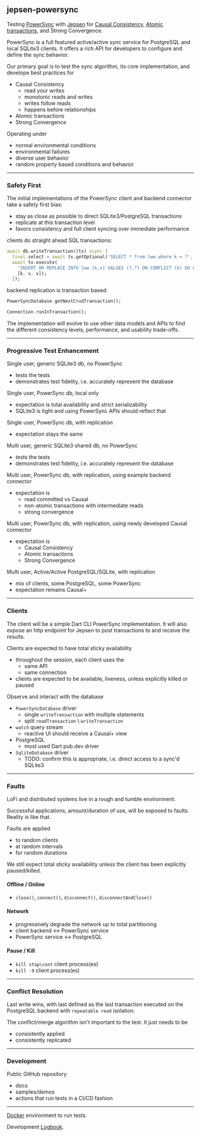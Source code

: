 ## jepsen-powersync

Testing [PowerSync](https://github.com/powersync-ja) with [Jepsen](https://github.com/powersync-ja) for [Causal Consistency](https://jepsen.io/consistency/models/causal), [Atomic transactions](https://jepsen.io/consistency/models/monotonic-atomic-view), and Strong Convergence.

PowerSync is a full featured active/active sync service for PostgreSQL and local SQLite3 clients.
It offers a rich API for developers to configure and define the sync behavior.

Our primary goal is to test the sync algorithm, its core implementation, and develope best practices for
- Causal Consistency
  - read your writes
  - monotonic reads and writes
  - writes follow reads
  - happens before relationships
- Atomic transactions
- Strong Convergence
 
Operating under
  - normal environmental conditions
  - environmental failures
  - diverse user behavior
  - random property based conditions and behavior
   
----

### Safety First

The initial implementations of the PowerSync client and backend connector take a safety first bias:

- stay as close as possible to direct SQLite3/PostgreSQL transactions
- replicate at this transaction level
- favors consistency and full client syncing over immediate performance

clients do straight ahead SQL transactions: 
```dart
await db.writeTransaction((tx) async {
  final select = await tx.getOptional('SELECT * from lww where k = ?', [mop['k']]);
  await tx.execute(
    'INSERT OR REPLACE INTO lww (k,v) VALUES (?,?) ON CONFLICT (k) DO UPDATE SET v = lww.v || \' \' || ?',
    [k, v, v]);
  });
```

backend replication is transaction based:
```dart
PowerSyncDatabase.getNextCrudTransaction();

Connection.runInTransaction();
```

The implementation will evolve to use other data models and APIs to find the different consistency levels, performance, and usability trade-offs.

----

### Progressive Test Enhancement

Single user, generic SQLite3 db, no PowerSync
- tests the tests
- demonstrates test fidelity, i.e. accurately represent the database
 
Single user, PowerSync db, local only
- expectation is total availability and strict serializability
- SQLite3 is tight and using PowerSync APIs should reflect that

Single user, PowerSync db, with replication
- expectation stays the same

Multi user, generic SQLite3 shared db, no PowerSync
- tests the tests
- demonstrates test fidelity, i.e. accurately represent the database

Multi user, PowerSync db, with replication, using example backend connector
- expectation is
  - read committed vs Causal
  - non-atomic transactions with intermediate reads
  - strong convergence

Multi user, PowerSync db, with replication, using newly developed Causal connector 
- expectation is
  - Causal Consistency
  - Atomic transactions
  - Strong Convergence

Multi user, Active/Active PostgreSQL/SQLite, with replication
- mix of clients, some PostgreSQL, some PowerSync
- expectation remains Causal+

----

### Clients

The client will be a simple Dart CLI PowerSync implementation.
It will also expose an http endpoint for Jepsen to post transactions to and receive the results.

Clients are expected to have total sticky availability
- throughout the session, each client uses the
  - same API
  - same connection
- clients are expected to be available, liveness, unless explicitly killed or paused

Observe and interact with the database
- `PowerSyncDatabase` driver
  - single `writeTransaction` with multiple statements
  - split `readTransaction` \ `writeTransaction`
- `watch` query stream
  - reactive UI should receive a Causal+ view
- PostgreSQL
  - most used Dart pub.dev driver 
- `SqliteDatabase` driver
  - TODO: confirm this is appropriate, i.e. direct access to a sync'd SQLite3

----

### Faults

LoFi and distributed systems live in a rough and tumble environment.

Successful applications, amount/duration of use, will be exposed to faults. Reality is like that. 

Faults are applied
- to random clients
- at random intervals
- for random durations

We still expect total sticky availability unless the client has been explicitly paused/killed.

#### Offline / Online

- `close()`, `connect()`, `disconnect()`, `disconnectAndClose()`

#### Network

- progressively degrade the network up to total partitioning
- client backend <-> PowerSync service
- PowerSync service <-> PostgreSQL

#### Pause / Kill

- `kill stop\cont` client process(es)
- `kill -9` client process(es)

----

### Conflict Resolution

Last write wins, with last defined as the last transaction executed on the PostgreSQL backend with `repeatable read` isolation.

The conflict/merge algorithm isn't important to the test.
It just needs to be
- consistently applied
- consistently replicated 

----

### Development

Public GitHub repository
- docs
- samples/demos
- actions that run tests in a CI/CD fashion

----

[Docker](./docker/README.md) environment to run tests.

Development [Logbook](./doc/logbook.md).
